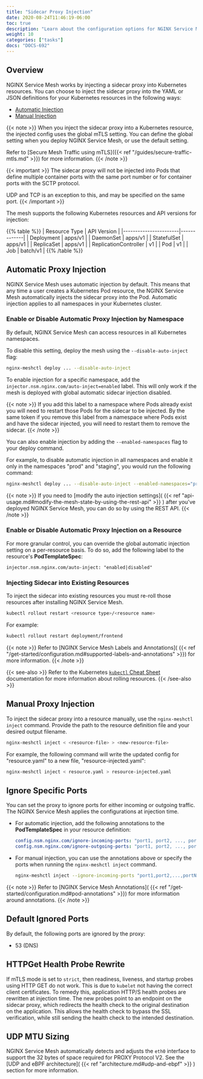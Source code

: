 ```yaml
---
title: "Sidecar Proxy Injection"
date: 2020-08-24T11:46:19-06:00
toc: true
description: "Learn about the configuration options for NGINX Service Mesh sidecar proxy injection."
weight: 10
categories: ["tasks"]
docs: "DOCS-692"
---
```


## Overview

NGINX Service Mesh works by injecting a sidecar proxy into Kubernetes resources. 
You can choose to inject the sidecar proxy into the YAML or JSON definitions for your Kubernetes resources in the following ways:

- [Automatic Injection](#automatic-proxy-injection)
- [Manual Injection](#manual-proxy-injection)

{{< note >}}
When you inject the sidecar proxy into a Kubernetes resource, the injected config uses the global mTLS setting. 
You can define the global setting when you deploy NGINX Service Mesh, or use the default setting.

Refer to [Secure Mesh Traffic using mTLS]({{< ref "/guides/secure-traffic-mtls.md" >}}) for more information.
{{< /note >}}

{{< important >}}
The sidecar proxy will not be injected into Pods that define multiple container ports with the same port number or for container ports with the SCTP protocol.

UDP and TCP is an exception to this, and may be specified on the same port.
{{< /important >}}

The mesh supports the following Kubernetes resources and API versions for injection:

{{% table %}}
|  Resource Type        | API Version |
|-----------------------|-------------|
| Deployment            | apps/v1     |
| DaemonSet             | apps/v1     |
| StatefulSet           | apps/v1     |
| ReplicaSet            | apps/v1     |
| ReplicationController | v1          |
| Pod                   | v1          |
| Job                   | batch/v1    |
{{% /table %}}

## Automatic Proxy Injection

NGINX Service Mesh uses automatic injection by default. This means that any time a user creates a Kubernetes Pod resource, the NGINX Service Mesh automatically injects the sidecar proxy into the Pod. Automatic injection applies to all namespaces in your Kubernetes cluster.

### Enable or Disable Automatic Proxy Injection by Namespace

By default, NGINX Service Mesh can access resources in all Kubernetes namespaces.

To disable this setting, deploy the mesh using the `--disable-auto-inject` flag:

```bash
nginx-meshctl deploy ... --disable-auto-inject
```

To enable injection for a specific namespace, add the `injector.nsm.nginx.com/auto-inject=enabled` label. This will only work if the mesh is deployed with global automatic sidecar injection disabled.

{{< note >}}
If you add this label to a namespace where Pods already exist you will need to restart those Pods for the sidecar to be injected.
By the same token if you remove this label from a namespace where Pods exist and have the sidecar injected, you will need to restart them to remove the sidecar.
{{< /note >}}

You can also enable injection by adding the `--enabled-namespaces` flag to your deploy command.

For example, to disable automatic injection in all namespaces and enable it only in the namespaces "prod" and "staging", you would run the following command:

```bash
nginx-meshctl deploy ... --disable-auto-inject --enabled-namespaces="prod,staging"
```

{{< note >}}
If you need to [modify the auto injection settings]( {{< ref "api-usage.md#modify-the-mesh-state-by-using-the-rest-api" >}} ) after you've deployed NGINX Service Mesh, you can do so by using the REST API.
{{< /note >}}

### Enable or Disable Automatic Proxy Injection on a Resource

For more granular control, you can override the global automatic injection setting on a per-resource basis. To do so, add the following label to the resource's **PodTemplateSpec**:

`injector.nsm.nginx.com/auto-inject: "enabled|disabled"`

### Injecting Sidecar into Existing Resources

To inject the sidecar into existing resources you must re-roll those resources after installing NGINX Service Mesh.

```bash
kubectl rollout restart <resource type>/<resource name>
```

For example:

```bash
kubectl rollout restart deployment/frontend
```

{{< note >}}
Refer to [NGINX Service Mesh Labels and Annotations]( {{< ref "/get-started/configuration.md#supported-labels-and-annotations" >}}) for more information.
{{< /note >}}

{{< see-also >}}
Refer to the Kubernetes [`kubectl` Cheat Sheet](https://kubernetes.io/docs/reference/kubectl/cheatsheet/#updating-resources) documentation for more information about rolling resources.
{{< /see-also >}}

## Manual Proxy Injection

To inject the sidecar proxy into a resource manually, use the `nginx-meshctl inject` command. Provide the path to the resource definition file and your desired output filename.

```bash
nginx-meshctl inject < <resource-file> > <new-resource-file>
```

For example, the following command will write the updated config for "resource.yaml" to a new file, "resource-injected.yaml":

```bash
nginx-meshctl inject < resource.yaml > resource-injected.yaml
```

## Ignore Specific Ports

You can set the proxy to ignore ports for either incoming or outgoing traffic. The NGINX Service Mesh applies the configurations at injection time.

- For automatic injection, add the following annotations to the **PodTemplateSpec** in your resource definition:

  ```yaml
  config.nsm.nginx.com/ignore-incoming-ports: "port1, port2, ..., portN"
  config.nsm.nginx.com/ignore-outgoing-ports: "port1, port2, ..., portN"
  ```

- For manual injection, you can use the annotations above or specify the ports when running the `nginx-meshctl inject` command.

    ```bash
    nginx-meshctl inject --ignore-incoming-ports "port1,port2,...,portN", --ignore-outgoing-ports "port1,port2,...,portN" < resource.yaml > resource-injected.yaml
    ```
  
{{< note >}}
Refer to [NGINX Service Mesh Annotations]( {{< ref "/get-started/configuration.md#pod-annotations" >}}) for more information around annotations.
{{< /note >}}

## Default Ignored Ports

By default, the following ports are ignored by the proxy:

- 53 (DNS)

## HTTPGet Health Probe Rewrite

If mTLS mode is set to `strict`, then readiness, liveness, and startup probes using HTTP GET do not work. This is
due to `kubelet` not having the correct client certificates. To remedy this, application HTTP/S health probes are
rewritten at injection time. The new probes point to an endpoint on the sidecar proxy, which
redirects the health check to the original destination on the application. This allows the health check to bypass 
the SSL verification, while still sending the health check to the intended destination.

## UDP MTU Sizing

NGINX Service Mesh automatically detects and adjusts the `eth0` interface to support the 32 bytes of space required for PROXY Protocol V2. See the [UDP and eBPF architecture]( {{< ref "architecture.md#udp-and-ebpf" >}} ) section for more information.
